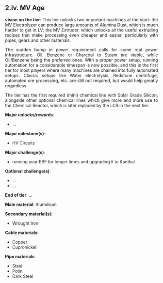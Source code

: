 ## 2.iv. MV Age
<div align="justify">

**vision on the tier**:
This tier unlocks two important machines at the start: the MV Electrolyzer can produce large amounts of Alumina Dust, which is much harder to get in LV; the MV Extruder, which unlocks all the useful extruding recipes that make processing even cheaper and easier, particularly with pipes, gears and other materials. 

The sudden bump in power requirement calls for some real power infrastructure. Oil, Benzene or Charcoal to Steam are viable, while Oil/Benzene being the preferred ones. With a proper power setup, running automation for a considerable timespan is now possible, and this is the first tier for most players where many machines are chained into fully automated setups. Classic setups like Water electrolysis, Redstone centrifuge, automated ore processing, etc. are still not required, but would help greatly regardless.

The tier has the first required (mini) chemical line with Solar Grade Silicon, alongside other optional chemical lines which give more and more use to the Chemical Reactor, which is later replaced by the LCR in the next tier.


**Major unlocks/rewards**:
- ...

**Major milestone(s)**:
- HV Circuits

**Major challenge(s)**:
- running your EBF for longer times and upgrading it to Kanthal

**Optional challenge(s)**:
- ...
- ...

**End of tier**: ...

**Main material**: Aluminium

**Secondary material(s)**:
- Wrought Iron

**Cable materials**:
- Copper 
- Cupronickel

**Pipe materials**:
- Steel 
- Potin 
- Dark Steel

</div>